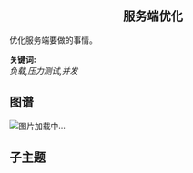 <h2 align="center">服务端优化</h2>
<p>
优化服务端要做的事情。
</p>

**关键词:**<br/> 
*负载,压力测试,并发*

## 图谱
![图片加载中...](https://github.com/gonglei007/GameDevMind/blob/main/exports/3.2.3.服务端优化.png?raw=true)

## 子主题
